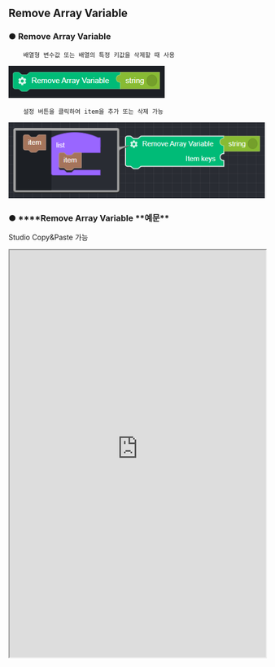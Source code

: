 ## Remove Array Variable

### ● **Remove Array Variable**

        배열형 변수값 또는 배열의 특정 키값을 삭제할 때 사용

![](../../img/assets/image%20%28216%29.png)

        설정 버튼을 클릭하여 item을 추가 또는 삭제 가능

![](../../img/assets/image%20%28106%29.png)

### ● \***\*Remove Array Variable **예문\*\*
<p class='comment'>Studio Copy&Paste 가능</p>
<iframe
    src="https://d1sxhpvag16wqc.cloudfront.net/v3.1.0/arrayList/remove_arraylist"
    width="100%"
    height="800px"
    allow=""
    sandbox="allow-scripts allow-same-origin" />
<div class="display-pdf">
    <p><img src="../../img/assets/remove_arraylist_example_1.png" alt="" /></p>
    <p><img src="../../img/assets/remove_arraylist_example_2.png" alt="" /></p>
</div>

### ● \***\*Remove Array Variable **결과\*\*

```text
{
  "result": [
    "value02",
    "value03"
  ]
}
```
